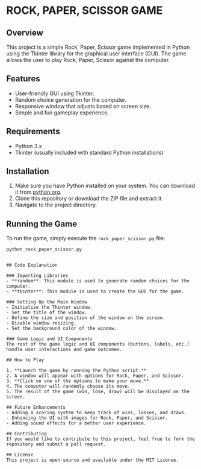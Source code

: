 # ROCK, PAPER, SCISSOR GAME

## Overview

This project is a simple Rock, Paper, Scissor game implemented in Python using the Tkinter library for the graphical user interface (GUI). The game allows the user to play Rock, Paper, Scissor against the computer.

## Features

- User-friendly GUI using Tkinter.
- Random choice generation for the computer.
- Responsive window that adjusts based on screen size.
- Simple and fun gameplay experience.

## Requirements

- Python 3.x
- Tkinter (usually included with standard Python installations)

## Installation

1. Make sure you have Python installed on your system. You can download it from [python.org](https://www.python.org/).
2. Clone this repository or download the ZIP file and extract it.
3. Navigate to the project directory.

## Running the Game

To run the game, simply execute the `rock_paper_scissor.py` file:

```Terminal
python rock_paper_scissor.py


## Code Explanation

### Importing Libraries
- **random**: This module is used to generate random choices for the computer.
- **tkinter**: This module is used to create the GUI for the game.

### Setting Up the Main Window
- Initialize the Tkinter window.
- Set the title of the window.
- Define the size and position of the window on the screen.
- Disable window resizing.
- Set the background color of the window.

### Game Logic and UI Components
The rest of the game logic and UI components (buttons, labels, etc.) handle user interactions and game outcomes.

## How to Play

1. **Launch the game by running the Python script.**
2. A window will appear with options for Rock, Paper, and Scissor.
3. **Click on one of the options to make your move.**
4. The computer will randomly choose its move.
5. The result of the game (win, lose, draw) will be displayed on the screen.

## Future Enhancements
- Adding a scoring system to keep track of wins, losses, and draws.
- Enhancing the UI with images for Rock, Paper, and Scissor.
- Adding sound effects for a better user experience.

## Contributing
If you would like to contribute to this project, feel free to fork the repository and submit a pull request.

## License
This project is open-source and available under the MIT License.




